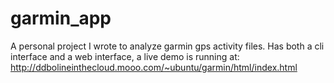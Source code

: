 garmin_app
==============
A personal project I wrote to analyze garmin gps activity files.
Has both a cli interface and a web interface, a live demo is running at:
    http://ddbolineinthecloud.mooo.com/~ubuntu/garmin/html/index.html
